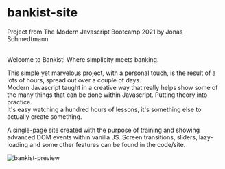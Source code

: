 # bankist-site
 Project from The Modern Javascript Bootcamp 2021 by Jonas Schmedtmann <br> <br>

Welcome to Bankist! Where simplicity meets banking.

This simple yet marvelous project, with a personal touch, is the result of a lots of hours, spread out over a couple of days. <br> 
Modern Javascript taught in a creative way that really helps show some of the many things that can be done within Javascript. Putting theory into practice. <br> 
It's easy watching a hundred hours of lessons, it's something else to actually create something.

A single-page site created with the purpose of training and showing advanced DOM events within vanilla JS. 
 Screen transitions, sliders, lazy-loading and some other features can be found in the code/site. 

 ![bankist-preview](https://user-images.githubusercontent.com/73433189/111028014-b7d9f580-83eb-11eb-80d5-9cba92b20f75.gif)
